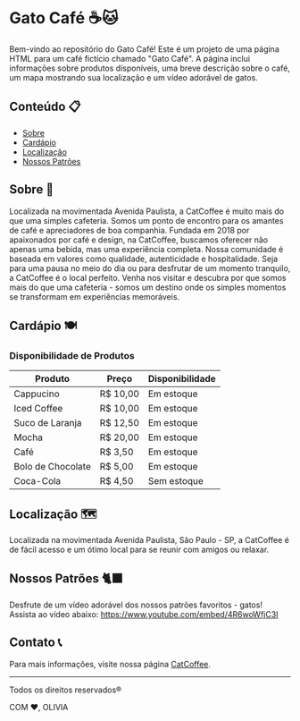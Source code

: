 # Gato Café ☕🐱

Bem-vindo ao repositório do Gato Café! Este é um projeto de uma página HTML para um café fictício chamado "Gato Café". A página inclui informações sobre produtos disponíveis, uma breve descrição sobre o café, um mapa mostrando sua localização e um vídeo adorável de gatos.

## Conteúdo 📋

- [Sobre](#sobre)
- [Cardápio](#cardapio)
- [Localização](#localizacao)
- [Nossos Patrões](#nossos-patroes)

## Sobre 🐾

Localizada na movimentada Avenida Paulista, a CatCoffee é muito mais do que uma simples cafeteria. Somos um ponto de encontro para os amantes de café e apreciadores de boa companhia.
Fundada em 2018 por apaixonados por café e design, na CatCoffee, buscamos oferecer não apenas uma bebida, mas uma experiência completa. Nossa comunidade é baseada em valores como qualidade, autenticidade e hospitalidade.
Seja para uma pausa no meio do dia ou para desfrutar de um momento tranquilo, a CatCoffee é o local perfeito. Venha nos visitar e descubra por que somos mais do que uma cafeteria - somos um destino onde os simples momentos se transformam em experiências memoráveis.

## Cardápio 🍽️

### Disponibilidade de Produtos

| Produto           | Preço   | Disponibilidade |
|-------------------|---------|-----------------|
| Cappucino         | R$ 10,00| Em estoque      |
| Iced Coffee       | R$ 10,00| Em estoque      |
| Suco de Laranja   | R$ 12,50| Em estoque      |
| Mocha             | R$ 20,00| Em estoque      |
| Café              | R$ 3,50 | Em estoque      |
| Bolo de Chocolate | R$ 5,00 | Em estoque      |
| Coca-Cola         | R$ 4,50 | Sem estoque     |


## Localização 🗺️

Localizada na movimentada Avenida Paulista, São Paulo - SP, a CatCoffee é de fácil acesso e um ótimo local para se reunir com amigos ou relaxar.

## Nossos Patrões 🐈‍⬛

Desfrute de um vídeo adorável dos nossos patrões favoritos - gatos! Assista ao vídeo abaixo:
https://www.youtube.com/embed/4R6woWfjC3I

## Contato 📞

Para mais informações, visite nossa página [CatCoffee](https://github.com/whxoli/Gato-cafe).

---

Todos os direitos reservados®

COM ❤️, OLIVIA
